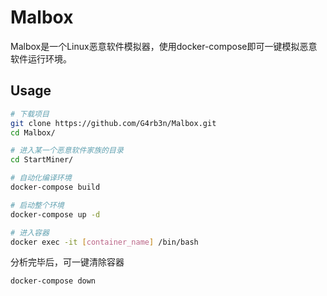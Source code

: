 # Malbox

Malbox是一个Linux恶意软件模拟器，使用docker-compose即可一键模拟恶意软件运行环境。

## Usage

```bash
# 下载项目
git clone https://github.com/G4rb3n/Malbox.git
cd Malbox/

# 进入某一个恶意软件家族的目录
cd StartMiner/

# 自动化编译环境
docker-compose build

# 启动整个环境
docker-compose up -d

# 进入容器
docker exec -it [container_name] /bin/bash
```

分析完毕后，可一键清除容器

```
docker-compose down
```
